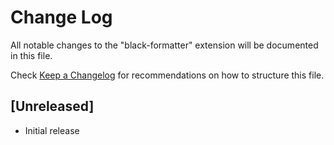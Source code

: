 # Change Log

All notable changes to the "black-formatter" extension will be documented in this file.

Check [Keep a Changelog](http://keepachangelog.com/) for recommendations on how to structure this file.

## [Unreleased]

- Initial release